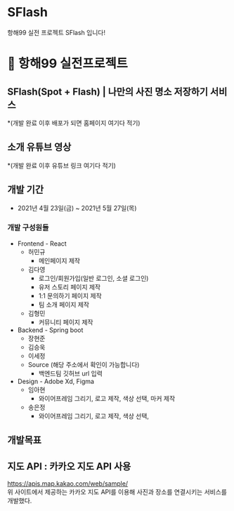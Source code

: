 # SFlash
항해99 실전 프로젝트 SFlash 입니다!
# 🔖 항해99 실전프로젝트

## SFlash(Spot + Flash) | 나만의 사진 명소 저장하기 서비스
*(개발 완료 이후 배포가 되면 홈페이지 여기다 적기)

## 소개 유튜브 영상
*(개발 완료 이후 유튜브 링크 여기다 적기)

## 개발 기간
+ 2021년 4월 23일(금) ~ 2021년 5월 27일(목)

### 개발 구성원들
+ Frontend - React
  + 허민규
    + 메인페이지 제작
  + 김다영
    + 로그인/회원가입(일반 로그인, 소셜 로그인)
    + 유저 스토리 페이지 제작
    + 1:1 문의하기 페이지 제작
    + 팀 소개 페이지 제작
  + 김형민
    + 커뮤니티 페이지 제작
+ Backend - Spring boot
  + 장현준
  + 김승욱
  + 이세정
  + Source (해당 주소에서 확인이 가능합니다)
    + 백엔드팀 깃허브 url 입력
+ Design - Adobe Xd, Figma
  + 임아현
    + 와이어프레임 그리기, 로고 제작, 색상 선택, 마커 제작
  + 송은정
    + 와이어프레임 그리기, 로고 제작, 색상 선택,
  
## 개발목표

## 지도 API : 카카오 지도 API 사용
https://apis.map.kakao.com/web/sample/
<br>
위 사이트에서 제공하는 카카오 지도 API를 이용해 사진과 장소를 연결시키는 서비스를 개발했다. 
